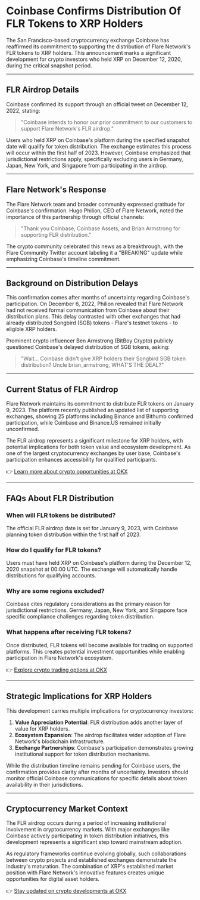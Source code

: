 # Coinbase Confirms Distribution Of FLR Tokens to XRP Holders

The San Francisco-based cryptocurrency exchange Coinbase has reaffirmed its commitment to supporting the distribution of Flare Network's FLR tokens to XRP holders. This announcement marks a significant development for crypto investors who held XRP on December 12, 2020, during the critical snapshot period.

---

## FLR Airdrop Details

Coinbase confirmed its support through an official tweet on December 12, 2022, stating:  
> "Coinbase intends to honor our prior commitment to our customers to support Flare Network's FLR airdrop."

Users who held XRP on Coinbase's platform during the specified snapshot date will qualify for token distribution. The exchange estimates this process will occur within the first half of 2023. However, Coinbase emphasized that jurisdictional restrictions apply, specifically excluding users in Germany, Japan, New York, and Singapore from participating in the airdrop.

---

## Flare Network's Response

The Flare Network team and broader community expressed gratitude for Coinbase's confirmation. Hugo Philion, CEO of Flare Network, noted the importance of this partnership through official channels:  
> "Thank you Coinbase, Coinbase Assets, and Brian Armstrong for supporting FLR distribution."

The crypto community celebrated this news as a breakthrough, with the Flare Community Twitter account labeling it a "BREAKING" update while emphasizing Coinbase's timeline commitment.

---

## Background on Distribution Delays

This confirmation comes after months of uncertainty regarding Coinbase's participation. On December 6, 2022, Philion revealed that Flare Network had not received formal communication from Coinbase about their distribution plans. This delay contrasted with other exchanges that had already distributed Songbird (SGB) tokens - Flare's testnet tokens - to eligible XRP holders.

Prominent crypto influencer Ben Armstrong (BitBoy Crypto) publicly questioned Coinbase's delayed distribution of SGB tokens, asking:  
> "Wait... Coinbase didn't give XRP holders their Songbird SGB token distribution? Uncle brian_armstrong, WHAT'S THE DEAL?"

---

## Current Status of FLR Airdrop

Flare Network maintains its commitment to distribute FLR tokens on January 9, 2023. The platform recently published an updated list of supporting exchanges, showing 25 platforms including Binance and Bithumb confirmed participation, while Coinbase and Binance.US remained initially unconfirmed.

The FLR airdrop represents a significant milestone for XRP holders, with potential implications for both token value and ecosystem development. As one of the largest cryptocurrency exchanges by user base, Coinbase's participation enhances accessibility for qualified participants.

👉 [Learn more about crypto opportunities at OKX](https://bit.ly/okx-bonus)

---

## FAQs About FLR Distribution

### When will FLR tokens be distributed?
The official FLR airdrop date is set for January 9, 2023, with Coinbase planning token distribution within the first half of 2023.

### How do I qualify for FLR tokens?
Users must have held XRP on Coinbase's platform during the December 12, 2020 snapshot at 00:00 UTC. The exchange will automatically handle distributions for qualifying accounts.

### Why are some regions excluded?
Coinbase cites regulatory considerations as the primary reason for jurisdictional restrictions. Germany, Japan, New York, and Singapore face specific compliance challenges regarding token distribution.

### What happens after receiving FLR tokens?
Once distributed, FLR tokens will become available for trading on supported platforms. This creates potential investment opportunities while enabling participation in Flare Network's ecosystem.

👉 [Explore crypto trading options at OKX](https://bit.ly/okx-bonus)

---

## Strategic Implications for XRP Holders

This development carries multiple implications for cryptocurrency investors:

1. **Value Appreciation Potential**: FLR distribution adds another layer of value for XRP holders.
2. **Ecosystem Expansion**: The airdrop facilitates wider adoption of Flare Network's blockchain infrastructure.
3. **Exchange Partnerships**: Coinbase's participation demonstrates growing institutional support for token distribution mechanisms.

While the distribution timeline remains pending for Coinbase users, the confirmation provides clarity after months of uncertainty. Investors should monitor official Coinbase communications for specific details about token availability in their jurisdictions.

---

## Cryptocurrency Market Context

The FLR airdrop occurs during a period of increasing institutional involvement in cryptocurrency markets. With major exchanges like Coinbase actively participating in token distribution initiatives, this development represents a significant step toward mainstream adoption.

As regulatory frameworks continue evolving globally, such collaborations between crypto projects and established exchanges demonstrate the industry's maturation. The combination of XRP's established market position with Flare Network's innovative features creates unique opportunities for digital asset holders.

👉 [Stay updated on crypto developments at OKX](https://bit.ly/okx-bonus)